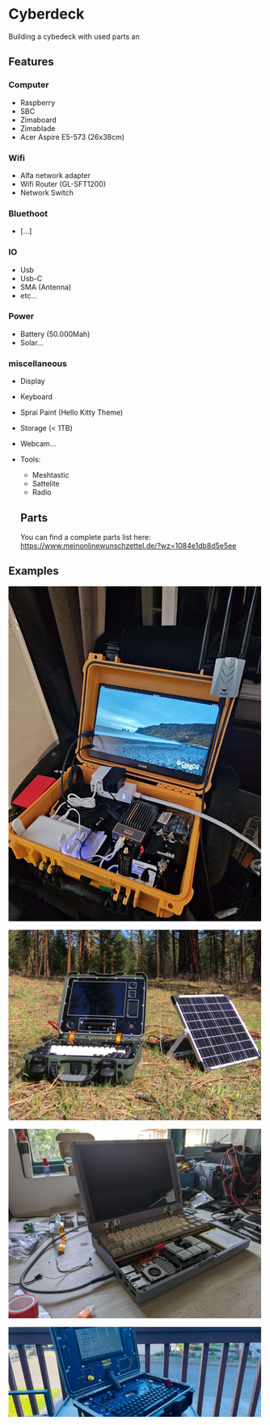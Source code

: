 # Cyberdeck
Building a cybedeck with used parts an

## Features


### Computer
- Raspberry
- SBC
- Zimaboard
- Zimablade
- Acer Aspire E5-573 (26x38cm)
### Wifi
- Alfa network adapter
- Wifi Router (GL-SFT1200)
- Network Switch

### Bluethoot
- [...]

### IO
- Usb
- Usb-C
- SMA (Antenna)
- etc...

### Power
- Battery (50.000Mah)
-  Solar...

### miscellaneous
- Display
- Keyboard
- Sprai Paint (Hello Kitty Theme)
- Storage (< 1TB)
- Webcam...
- Tools:
  - Meshtastic
  - Sattelite
  - Radio
 
  ## Parts
  You can find a complete parts list here:
  https://www.meinonlinewunschzettel.de/?wz=1084e1db8d5e5ee
 
 ## Examples
<a href="https://www.reddit.com/r/cyberDeck/s/6L9usMYFCS"><img src="https://github.com/Gaiser147/Cyberdeck/blob/main/Pictures/Cyberdeck1.jpg" width="500" />

<a href="https://www.reddit.com/r/cyberDeck/comments/1cdpgp3/arkio_the_m2/?share_id=9lQ9NnfKRrFoQhbNFABEa"><img src="https://github.com/Gaiser147/Cyberdeck/blob/main/Pictures/Cyberdeck2.webp" width="500" />

<a href="https://www.reddit.com/r/cyberDeck/s/6L9usMYFCS"><img src="https://github.com/Gaiser147/Cyberdeck/blob/main/Pictures/Cyberdeck3.jpg" width="500" />

<a href="https://hackaday.com/2024/04/28/hack-in-style-with-this-fallout-cyberdeck/"><img src="https://github.com/Gaiser147/Cyberdeck/blob/main/Pictures/Cyberdeck4.webp" width="500" />
